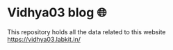 # Vidhya03 blog 🌐

This repository holds all the data related to this website https://vidhya03.labkit.in/
